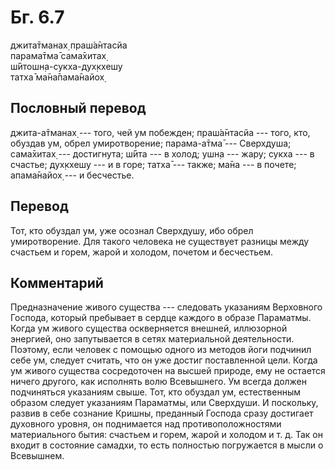 # Бг. 6.7
джита̄тманах̣ праш́а̄нтасйа<br/>
парама̄тма̄ сама̄хитах̣<br/>
ш́ӣтошн̣а-сукха-дух̣кхешу<br/>
татха̄ ма̄на̄пама̄найох̣
## Пословный перевод

джита-а̄тманах̣ --- того, чей ум побежден; праш́а̄нтасйа --- того, кто,
обуздав ум, обрел умиротворение; парама-а̄тма̄ --- Сверхдуша; сама̄хитах̣
--- достигнута; ш́ӣта --- в холод; ушн̣а --- жару; сукха --- в счастье;
дух̣кхешу --- и в горе; татха̄ --- также; ма̄на --- в почете; апама̄найох̣
--- и бесчестье.

## Перевод

Тот, кто обуздал ум, уже осознал Сверхдушу, ибо обрел умиротворение. Для
такого человека не существует разницы между счастьем и горем, жарой и
холодом, почетом и бесчестьем.

## Комментарий

Предназначение живого существа --- следовать указаниям Верховного
Господа, который пребывает в сердце каждого в образе Параматмы. Когда ум
живого существа оскверняется внешней, иллюзорной энергией, оно
запутывается в сетях материальной деятельности. Поэтому, если человек с
помощью одного из методов йоги подчинил себе ум, следует считать, что он
уже достиг поставленной цели. Когда ум живого существа сосредоточен на
высшей природе, ему не остается ничего другого, как исполнять волю
Всевышнего. Ум всегда должен подчиняться указаниям свыше. Тот, кто
обуздал ум, естественным образом следует указаниям Параматмы, или
Сверхдуши. И поскольку, развив в себе сознание Кришны, преданный Господа
сразу достигает духовного уровня, он поднимается над противоположностями
материального бытия: счастьем и горем, жарой и холодом и т. д. Так он
входит в состояние самадхи, то есть полностью погружается в мысли о
Всевышнем.
